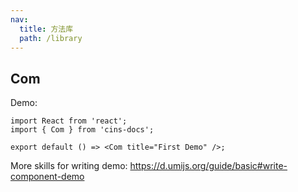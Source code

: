 ```yaml
---
nav:
  title: 方法库
  path: /library
---
```


## Com

Demo:

```tsx
import React from 'react';
import { Com } from 'cins-docs';

export default () => <Com title="First Demo" />;
```

More skills for writing demo: https://d.umijs.org/guide/basic#write-component-demo
